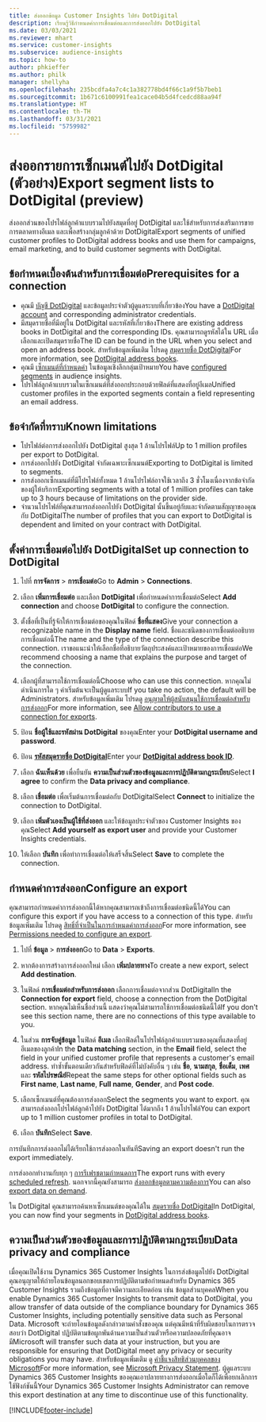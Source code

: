 ```yaml
---
title: ส่งออกข้อมูล Customer Insights ไปยัง DotDigital
description: เรียนรู้วิธีกำหนดค่าการเชื่อมต่อและการส่งออกไปยัง DotDigital
ms.date: 03/03/2021
ms.reviewer: mhart
ms.service: customer-insights
ms.subservice: audience-insights
ms.topic: how-to
author: phkieffer
ms.author: philk
manager: shellyha
ms.openlocfilehash: 235bcdfa4a7c4c1a382778bd4f66c1a9f5b7beb1
ms.sourcegitcommit: 1b671c6100991fea1cace04b5d4fcedcd88aa94f
ms.translationtype: HT
ms.contentlocale: th-TH
ms.lasthandoff: 03/31/2021
ms.locfileid: "5759982"
---
```

# <a name="export-segment-lists-to-dotdigital-preview"></a><span data-ttu-id="7d6ca-103">ส่งออกรายการเซ็กเมนต์ไปยัง DotDigital (ตัวอย่าง)</span><span class="sxs-lookup"><span data-stu-id="7d6ca-103">Export segment lists to DotDigital (preview)</span></span>

<span data-ttu-id="7d6ca-104">ส่งออกส่วนของโปรไฟล์ลูกค้าแบบรวมไปยังสมุดที่อยู่ DotDigital และใช้สำหรับการส่งเสริมการขาย การตลาดทางอีเมล และเพื่อสร้างกลุ่มลูกค้าด้วย DotDigital</span><span class="sxs-lookup"><span data-stu-id="7d6ca-104">Export segments of unified customer profiles to DotDigital address books and use them for campaigns, email marketing, and to build customer segments with DotDigital.</span></span> 

## <a name="prerequisites-for-a-connection"></a><span data-ttu-id="7d6ca-105">ข้อกำหนดเบื้องต้นสำหรับการเชื่อมต่อ</span><span class="sxs-lookup"><span data-stu-id="7d6ca-105">Prerequisites for a connection</span></span>

-   <span data-ttu-id="7d6ca-106">คุณมี [บัญชี DotDigital](https://dotdigital.com/) และข้อมูลประจำตัวผู้ดูแลระบบที่เกี่ยวข้อง</span><span class="sxs-lookup"><span data-stu-id="7d6ca-106">You have a [DotDigital account](https://dotdigital.com/) and corresponding administrator credentials.</span></span>
-   <span data-ttu-id="7d6ca-107">มีสมุดรายชื่อที่มีอยู่ใน DotDigital และรหัสที่เกี่ยวข้อง</span><span class="sxs-lookup"><span data-stu-id="7d6ca-107">There are existing address books in DotDigital and the corresponding IDs.</span></span> <span data-ttu-id="7d6ca-108">คุณสามารถดูรหัสได้ใน URL เมื่อเลือกและเปิดสมุดรายชื่อ</span><span class="sxs-lookup"><span data-stu-id="7d6ca-108">The ID can be found in the URL when you select and open an address book.</span></span> <span data-ttu-id="7d6ca-109">สำหรับข้อมูลเพิ่มเติม โปรดดู [สมุดรายชื่อ DotDigital](https://support.dotdigital.com/hc/articles/212211968-Creating-an-address-book)</span><span class="sxs-lookup"><span data-stu-id="7d6ca-109">For more information, see [DotDigital address books](https://support.dotdigital.com/hc/articles/212211968-Creating-an-address-book).</span></span>
-   <span data-ttu-id="7d6ca-110">คุณมี [เซ็กเมนต์ที่กำหนดค่า](segments.md) ในข้อมูลเชิงลึกกลุ่มเป้าหมาย</span><span class="sxs-lookup"><span data-stu-id="7d6ca-110">You have [configured segments](segments.md) in audience insights.</span></span>
-   <span data-ttu-id="7d6ca-111">โปรไฟล์ลูกค้าแบบรวมในเซ็กเมนต์ที่ส่งออกประกอบด้วยฟิลด์ที่แสดงที่อยู่อีเมล</span><span class="sxs-lookup"><span data-stu-id="7d6ca-111">Unified customer profiles in the exported segments contain a field representing an email address.</span></span>

## <a name="known-limitations"></a><span data-ttu-id="7d6ca-112">ข้อจำกัดที่ทราบ</span><span class="sxs-lookup"><span data-stu-id="7d6ca-112">Known limitations</span></span>

- <span data-ttu-id="7d6ca-113">โปรไฟล์ต่อการส่งออกไปยัง DotDigital สูงสุด 1 ล้านโปรไฟล์</span><span class="sxs-lookup"><span data-stu-id="7d6ca-113">Up to 1 million profiles per export to DotDigital.</span></span>
- <span data-ttu-id="7d6ca-114">การส่งออกไปยัง DotDigital จำกัดเฉพาะเซ็กเมนต์</span><span class="sxs-lookup"><span data-stu-id="7d6ca-114">Exporting to DotDigital is limited to segments.</span></span>
- <span data-ttu-id="7d6ca-115">การส่งออกเซ็กเมนต์ที่มีโปรไฟล์ทั้งหมด 1 ล้านโปรไฟล์อาจใช้เวลาถึง 3 ชั่วโมงเนื่องจากข้อจำกัดของผู้ให้บริการ</span><span class="sxs-lookup"><span data-stu-id="7d6ca-115">Exporting segments with a total of 1 million profiles can take up to 3 hours because of limitations on the provider side.</span></span> 
- <span data-ttu-id="7d6ca-116">จำนวนโปรไฟล์ที่คุณสามารถส่งออกไปยัง DotDigital นั้นขึ้นอยู่กับและจำกัดตามสัญญาของคุณกับ DotDigital</span><span class="sxs-lookup"><span data-stu-id="7d6ca-116">The number of profiles that you can export to DotDigital is dependent and limited on your contract with DotDigital.</span></span>

## <a name="set-up-connection-to-dotdigital"></a><span data-ttu-id="7d6ca-117">ตั้งค่าการเชื่อมต่อไปยัง DotDigital</span><span class="sxs-lookup"><span data-stu-id="7d6ca-117">Set up connection to DotDigital</span></span>

1. <span data-ttu-id="7d6ca-118">ไปที่ **การจัดการ** > **การเชื่อมต่อ**</span><span class="sxs-lookup"><span data-stu-id="7d6ca-118">Go to **Admin** > **Connections**.</span></span>

1. <span data-ttu-id="7d6ca-119">เลือก **เพิ่มการเชื่อมต่อ** และเลือก **DotDigital** เพื่อกำหนดค่าการเชื่อมต่อ</span><span class="sxs-lookup"><span data-stu-id="7d6ca-119">Select **Add connection** and choose **DotDigital** to configure the connection.</span></span>

1. <span data-ttu-id="7d6ca-120">ตั้งชื่อที่เป็นที่รู้จักให้การเชื่อมต่อของคุณในฟิลด์ **ชื่อที่แสดง**</span><span class="sxs-lookup"><span data-stu-id="7d6ca-120">Give your connection a recognizable name in the **Display name** field.</span></span> <span data-ttu-id="7d6ca-121">ชื่อและชนิดของการเชื่อมต่ออธิบายการเชื่อมต่อนี้</span><span class="sxs-lookup"><span data-stu-id="7d6ca-121">The name and the type of the connection describe this connection.</span></span> <span data-ttu-id="7d6ca-122">เราขอแนะนำให้เลือกชื่อที่อธิบายวัตถุประสงค์และเป้าหมายของการเชื่อมต่อ</span><span class="sxs-lookup"><span data-stu-id="7d6ca-122">We recommend choosing a name that explains the purpose and target of the connection.</span></span>

1. <span data-ttu-id="7d6ca-123">เลือกผู้ที่สามารถใช้การเชื่อมต่อนี้</span><span class="sxs-lookup"><span data-stu-id="7d6ca-123">Choose who can use this connection.</span></span> <span data-ttu-id="7d6ca-124">หากคุณไม่ดำเนินการใด ๆ ค่าเริ่มต้นจะเป็นผู้ดูแลระบบ</span><span class="sxs-lookup"><span data-stu-id="7d6ca-124">If you take no action, the default will be Administrators.</span></span> <span data-ttu-id="7d6ca-125">สำหรับข้อมูลเพิ่มเติม โปรดดู [อนุญาตให้ผู้สนับสนุนใช้การเชื่อมต่อสำหรับการส่งออก](connections.md#allow-contributors-to-use-a-connection-for-exports)</span><span class="sxs-lookup"><span data-stu-id="7d6ca-125">For more information, see [Allow contributors to use a connection for exports](connections.md#allow-contributors-to-use-a-connection-for-exports).</span></span>

1. <span data-ttu-id="7d6ca-126">ป้อน **ชื่อผู้ใช้และรหัสผ่าน DotDigital** ของคุณ</span><span class="sxs-lookup"><span data-stu-id="7d6ca-126">Enter your **DotDigital username and password**.</span></span>

1. <span data-ttu-id="7d6ca-127">ป้อน **[รหัสสมุดรายชื่อ DotDigital](https://support.dotdigital.com/hc/articles/212211968-Creating-an-address-book)**</span><span class="sxs-lookup"><span data-stu-id="7d6ca-127">Enter your **[DotDigital address book ID](https://support.dotdigital.com/hc/articles/212211968-Creating-an-address-book)**.</span></span>

1. <span data-ttu-id="7d6ca-128">เลือก **ฉันเห็นด้วย** เพื่อยืนยัน **ความเป็นส่วนตัวของข้อมูลและการปฏิบัติตามกฎระเบียบ**</span><span class="sxs-lookup"><span data-stu-id="7d6ca-128">Select **I agree** to confirm the **Data privacy and compliance**.</span></span>

1. <span data-ttu-id="7d6ca-129">เลือก **เชื่อมต่อ** เพื่อเริ่มต้นการเชื่อมต่อกับ DotDigital</span><span class="sxs-lookup"><span data-stu-id="7d6ca-129">Select **Connect** to initialize the connection to DotDigital.</span></span>

1. <span data-ttu-id="7d6ca-130">เลือก **เพิ่มตัวเองเป็นผู้ใช้ที่ส่งออก** และให้ข้อมูลประจำตัวของ Customer Insights ของคุณ</span><span class="sxs-lookup"><span data-stu-id="7d6ca-130">Select **Add yourself as export user** and provide your Customer Insights credentials.</span></span>

1. <span data-ttu-id="7d6ca-131">ให้เลือก **บันทึก** เพื่อทำการเชื่อมต่อให้เสร็จสิ้น</span><span class="sxs-lookup"><span data-stu-id="7d6ca-131">Select **Save** to complete the connection.</span></span> 

## <a name="configure-an-export"></a><span data-ttu-id="7d6ca-132">กำหนดค่าการส่งออก</span><span class="sxs-lookup"><span data-stu-id="7d6ca-132">Configure an export</span></span>

<span data-ttu-id="7d6ca-133">คุณสามารถกำหนดค่าการส่งออกนี้ได้หากคุณสามารถเข้าถึงการเชื่อมต่อชนิดนี้ได้</span><span class="sxs-lookup"><span data-stu-id="7d6ca-133">You can configure this export if you have access to a connection of this type.</span></span> <span data-ttu-id="7d6ca-134">สำหรับข้อมูลเพิ่มเติม โปรดดู [สิทธิ์ที่จำเป็นในการกำหนดค่าการส่งออก](export-destinations.md#set-up-a-new-export)</span><span class="sxs-lookup"><span data-stu-id="7d6ca-134">For more information, see [Permissions needed to configure an export](export-destinations.md#set-up-a-new-export).</span></span>

1. <span data-ttu-id="7d6ca-135">ไปที่ **ข้อมูล** > **การส่งออก**</span><span class="sxs-lookup"><span data-stu-id="7d6ca-135">Go to **Data** > **Exports**.</span></span>

1. <span data-ttu-id="7d6ca-136">หากต้องการสร้างการส่งออกใหม่ เลือก **เพิ่มปลายทาง**</span><span class="sxs-lookup"><span data-stu-id="7d6ca-136">To create a new export, select **Add destination**.</span></span>

1. <span data-ttu-id="7d6ca-137">ในฟิลด์ **การเชื่อมต่อสำหรับการส่งออก** เลือกการเชื่อมต่อจากส่วน DotDigital</span><span class="sxs-lookup"><span data-stu-id="7d6ca-137">In the **Connection for export** field, choose a connection from the DotDigital section.</span></span> <span data-ttu-id="7d6ca-138">หากคุณไม่เห็นชื่อส่วนนี้ แสดงว่าคุณไม่สามารถใช้การเชื่อมต่อชนิดนี้ได้</span><span class="sxs-lookup"><span data-stu-id="7d6ca-138">If you don't see this section name, there are no connections of this type available to you.</span></span>


1. <span data-ttu-id="7d6ca-139">ในส่วน **การจับคู่ข้อมูล** ในฟิลด์ **อีเมล** เลือกฟิลด์ในโปรไฟล์ลูกค้าแบบรวมของคุณที่แสดงที่อยู่อีเมลของลูกค้า</span><span class="sxs-lookup"><span data-stu-id="7d6ca-139">In the **Data matching** section, in the **Email** field, select the field in your unified customer profile that represents a customer's email address.</span></span> <span data-ttu-id="7d6ca-140">ทำซ้ำขั้นตอนเดียวกันสำหรับฟิลด์ที่ไม่บังคับอื่น ๆ เช่น **ชื่อ**, **นามสกุล**, **ชื่อเต็ม**, **เพศ** และ **รหัสไปรษณีย์**</span><span class="sxs-lookup"><span data-stu-id="7d6ca-140">Repeat the same steps for other optional fields such as **First name**, **Last name**, **Full name**, **Gender**, and **Post code**.</span></span>

1. <span data-ttu-id="7d6ca-141">เลือกเซ็กเมนต์ที่คุณต้องการส่งออก</span><span class="sxs-lookup"><span data-stu-id="7d6ca-141">Select the segments you want to export.</span></span> <span data-ttu-id="7d6ca-142">คุณสามารถส่งออกโปรไฟล์ลูกค้าไปยัง DotDigital ได้มากถึง 1 ล้านโปรไฟล์</span><span class="sxs-lookup"><span data-stu-id="7d6ca-142">You can export up to 1 million customer profiles in total to DotDigital.</span></span>

1. <span data-ttu-id="7d6ca-143">เลือก **บันทึก**</span><span class="sxs-lookup"><span data-stu-id="7d6ca-143">Select **Save**.</span></span>

<span data-ttu-id="7d6ca-144">การบันทึกการส่งออกไม่ได้เรียกใช้การส่งออกในทันที</span><span class="sxs-lookup"><span data-stu-id="7d6ca-144">Saving an export doesn't run the export immediately.</span></span>

<span data-ttu-id="7d6ca-145">การส่งออกทำงานกับทุก ๆ [การรีเฟรชตามกำหนดการ](system.md#schedule-tab)</span><span class="sxs-lookup"><span data-stu-id="7d6ca-145">The export runs with every [scheduled refresh](system.md#schedule-tab).</span></span> <span data-ttu-id="7d6ca-146">นอกจากนี้คุณยังสามารถ [ส่งออกข้อมูลตามความต้องการ](export-destinations.md#run-exports-on-demand)</span><span class="sxs-lookup"><span data-stu-id="7d6ca-146">You can also [export data on demand](export-destinations.md#run-exports-on-demand).</span></span> 
 
<span data-ttu-id="7d6ca-147">ใน DotDigital คุณสามารถค้นหาเซ็กเมนต์ของคุณได้ใน [สมุดรายชื่อ DotDigital](https://support.dotdigital.com/hc/articles/212211968-Creating-an-address-book)</span><span class="sxs-lookup"><span data-stu-id="7d6ca-147">In DotDigital, you can now find your segments in [DotDigital address books](https://support.dotdigital.com/hc/articles/212211968-Creating-an-address-book).</span></span>


## <a name="data-privacy-and-compliance"></a><span data-ttu-id="7d6ca-148">ความเป็นส่วนตัวของข้อมูลและการปฏิบัติตามกฎระเบียบ</span><span class="sxs-lookup"><span data-stu-id="7d6ca-148">Data privacy and compliance</span></span>

<span data-ttu-id="7d6ca-149">เมื่อคุณเปิดใช้งาน Dynamics 365 Customer Insights ในการส่งข้อมูลไปยัง DotDigital คุณอนุญาตให้ถ่ายโอนข้อมูลนอกขอบเขตการปฏิบัติตามข้อกำหนดสำหรับ Dynamics 365 Customer Insights รวมถึงข้อมูลที่อาจมีความละเอียดอ่อน เช่น ข้อมูลส่วนบุคคล</span><span class="sxs-lookup"><span data-stu-id="7d6ca-149">When you enable Dynamics 365 Customer Insights to transmit data to DotDigital, you allow transfer of data outside of the compliance boundary for Dynamics 365 Customer Insights, including potentially sensitive data such as Personal Data.</span></span> <span data-ttu-id="7d6ca-150">Microsoft จะถ่ายโอนข้อมูลดังกล่าวตามคำสั่งของคุณ แต่คุณมีหน้าที่รับผิดชอบในการตรวจสอบว่า DotDigital ปฏิบัติตามข้อผูกพันด้านความเป็นส่วนตัวหรือความปลอดภัยที่คุณอาจมี</span><span class="sxs-lookup"><span data-stu-id="7d6ca-150">Microsoft will transfer such data at your instruction, but you are responsible for ensuring that DotDigital meet any privacy or security obligations you may have.</span></span> <span data-ttu-id="7d6ca-151">สำหรับข้อมูลเพิ่มเติม ดู [คำชี้แจงสิทธิส่วนบุคคลของ Microsoft](https://go.microsoft.com/fwlink/?linkid=396732)</span><span class="sxs-lookup"><span data-stu-id="7d6ca-151">For more information, see [Microsoft Privacy Statement](https://go.microsoft.com/fwlink/?linkid=396732).</span></span>
<span data-ttu-id="7d6ca-152">ผู้ดูแลระบบ Dynamics 365 Customer Insights ของคุณเอาปลายทางการส่งออกเมื่อใดก็ได้เพื่อยกเลิกการใช้ฟังก์ชันนี้</span><span class="sxs-lookup"><span data-stu-id="7d6ca-152">Your Dynamics 365 Customer Insights Administrator can remove this export destination at any time to discontinue use of this functionality.</span></span>


[!INCLUDE[footer-include](../includes/footer-banner.md)]
